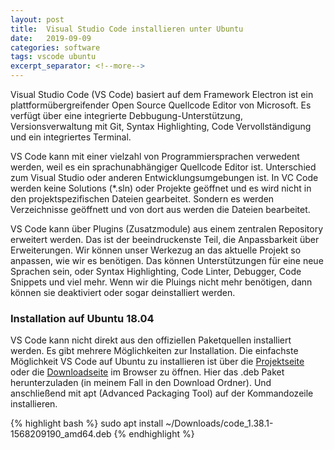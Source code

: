 ```yaml
---
layout: post
title:  Visual Studio Code installieren unter Ubuntu
date:   2019-09-09
categories: software
tags: vscode ubuntu
excerpt_separator: <!--more-->
---
```


Visual Studio Code (VS Code) basiert auf dem Framework Electron ist ein plattformübergreifender Open Source Quellcode Editor von Microsoft. Es verfügt über eine integrierte Debbugung-Unterstützung, Versionsverwaltung mit Git, Syntax Highlighting, Code Vervollständigung und ein integriertes Terminal.

<!--more-->
VS Code kann mit einer vielzahl von Programmiersprachen verwedent werden, weil es ein sprachunabhängiger Quellcode Editor ist. Unterschied zum Visual Studio oder anderen Entwicklungsumgebungen ist. In VC Code werden keine Solutions (*.sln) oder Projekte geöffnet und es wird nicht in den projektspezifischen Dateien gearbeitet. Sondern es werden Verzeichnisse geöffnett und von dort aus werden die Dateien bearbeitet.

VS Code kann über Plugins (Zusatzmodule) aus einem zentralen Repository erweitert werden. Das ist der beeindruckenste Teil, die Anpassbarkeit über Erweiterungen. Wir können unser Werkezug an das aktuelle Projekt so anpassen, wie wir es benötigen. Das können Unterstützungen für eine neue Sprachen sein, oder Syntax Highlighting, Code Linter, Debugger, Code Snippets und viel mehr. Wenn wir die Pluings nicht mehr benötigen, dann können sie deaktiviert oder sogar deinstalliert werden.


### Installation auf Ubuntu 18.04

VS Code kann nicht direkt aus den offiziellen Paketquellen installiert werden. Es gibt mehrere Möglichkeiten zur Installation. Die einfachste Möglichkeit VS Code auf Ubuntu zu installieren ist über die [Projektseite][vscode] oder die [Downloadseite][vscode-download] im Browser zu öffnen. Hier das .deb Paket herunterzuladen (in meinem Fall in den Download Ordner). Und anschließend mit apt (Advanced Packaging Tool) auf der Kommandozeile installieren.

{% highlight bash %}
sudo apt install ~/Downloads/code_1.38.1-1568209190_amd64.deb
{% endhighlight %}


[vscode]: https://code.visualstudio.com
[vscode-download]: https://code.visualstudio.com/Download
[vscode-github]: https://github.com/microsoft/vscode

